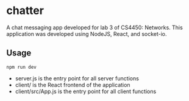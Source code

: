 # chatter

A chat messaging app developed for lab 3 of CS4450: Networks. This application was developed using NodeJS, React, and socket-io. 

## Usage

`npm run dev`

* server.js is the entry point for all server functions
* client/ is the React frontend of the application
* client/src/App.js is the entry point for all client functions